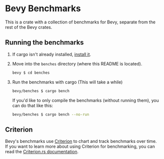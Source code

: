 # Bevy Benchmarks

This is a crate with a collection of benchmarks for Bevy, separate from the rest of the Bevy crates.

## Running the benchmarks

1. If cargo isn't already installed, [install it](https://www.rust-lang.org/tools/install).
2. Move into the `benches` directory (where this README is located).

    ```sh
    bevy $ cd benches
    ```

3. Run the benchmarks with cargo (This will take a while)

    ```sh
    bevy/benches $ cargo bench
    ```

    If you'd like to only compile the benchmarks (without running them), you can do that like this:

    ```sh
    bevy/benches $ cargo bench --no-run
    ```

## Criterion

Bevy's benchmarks use [Criterion](https://crates.io/crates/criterion) to chart and track benchmarks over time. If you want to learn more about using Criterion for benchmarking, you can read the [Criterion.rs documentation](https://bheisler.github.io/criterion.rs/book/criterion_rs.html).
